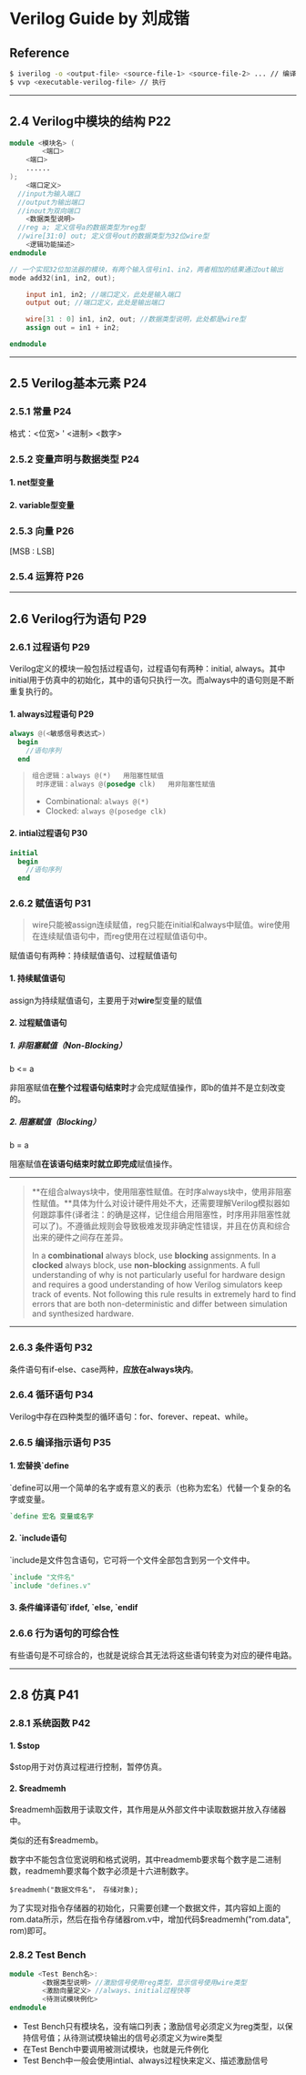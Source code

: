 # Verilog Guide by 刘成锴

## Reference



```bash
$ iverilog -o <output-file> <source-file-1> <source-file-2> ... // 编译
$ vvp <executable-verilog-file> // 执行
```

---

## 2.4 Verilog中模块的结构 P22

```verilog
module <模块名> (
		<端口>
  	<端口>
  	......
);
  	<端口定义>
  //input为输入端口
  //output为输出端口
  //inout为双向端口
  	<数据类型说明>
  //reg a; 定义信号a的数据类型为reg型
  //wire[31:0] out; 定义信号out的数据类型为32位wire型
  	<逻辑功能描述>
endmodule
```

```verilog
// 一个实现32位加法器的模块，有两个输入信号in1、in2，两者相加的结果通过out输出
mode add32(in1, in2, out);

	input in1, in2;	//端口定义，此处是输入端口
	output out; //端口定义，此处是输出端口

	wire[31 : 0] in1, in2, out; //数据类型说明，此处都是wire型
	assign out = in1 + in2;

endmodule
```

---

## 2.5 Verilog基本元素 P24

### 2.5.1 常量 P24

格式：<位宽> ' <进制> <数字>

### 2.5.2 变量声明与数据类型 P24

#### 1. net型变量

#### 2. variable型变量

### 2.5.3 向量 P26

[MSB : LSB]

### 2.5.4 运算符 P26

---

##  2.6 Verilog行为语句 P29

### 2.6.1 过程语句 P29

Verilog定义的模块一般包括过程语句，过程语句有两种：initial, always。其中initial用于仿真中的初始化，其中的语句只执行一次。而always中的语句则是不断重复执行的。

#### 1. always过程语句 P29

```verilog
always @(<敏感信号表达式>)
  begin
    //语句序列
  end
```

>```verilog
>组合逻辑：always @(*)	用阻塞性赋值
>  时序逻辑：always @(posedge clk)	用非阻塞性赋值
>```
>
>* Combinational: `always @(*)`
>* Clocked: `always @(posedge clk)`

#### 2. intial过程语句 P30

```verilog
initial
  begin
    //语句序列
  end
```



### 2.6.2 赋值语句 P31

>wire只能被assign连续赋值，reg只能在initial和always中赋值。wire使用在连续赋值语句中，而reg使用在过程赋值语句中。

赋值语句有两种：持续赋值语句、过程赋值语句

#### 1. 持续赋值语句

assign为持续赋值语句，主要用于对**wire**型变量的赋值

#### 2. 过程赋值语句

##### 1. 非阻塞赋值（Non-Blocking）
b <= a

非阻塞赋值**在整个过程语句结束时**才会完成赋值操作，即b的值并不是立刻改变的。

##### 2. 阻塞赋值（Blocking）

b = a

阻塞赋值**在该语句结束时就立即完成**赋值操作。

---

> **在组合always块中，使用阻塞性赋值。在时序always块中，使用非阻塞性赋值。**具体为什么对设计硬件用处不大，还需要理解Verilog模拟器如何跟踪事件(译者注：的确是这样，记住组合用阻塞性，时序用非阻塞性就可以了)。不遵循此规则会导致极难发现非确定性错误，并且在仿真和综合出来的硬件之间存在差异。
>
> In a **combinational** always block, use **blocking** assignments. In a **clocked** always block, use **non-blocking** assignments. A full understanding of why is not particularly useful for hardware design and requires a good understanding of how Verilog simulators keep track of events. Not following this rule results in extremely hard to find errors that are both non-deterministic and differ between simulation and synthesized hardware.

---

### 2.6.3 条件语句 P32

条件语句有if-else、case两种，**应放在always块内**。

### 2.6.4 循环语句 P34

Verilog中存在四种类型的循环语句：for、forever、repeat、while。

### 2.6.5 编译指示语句 P35

#### 1. 宏替换`define

`define可以用一个简单的名字或有意义的表示（也称为宏名）代替一个复杂的名字或变量。

``` verilog
`define 宏名 变量或名字
```

#### 2. `include语句

`include是文件包含语句，它可将一个文件全部包含到另一个文件中。

```verilog
`include "文件名"
`include "defines.v"
```

#### 3. 条件编译语句\`ifdef, \`else, `endif

### 2.6.6 行为语句的可综合性

有些语句是不可综合的，也就是说综合其无法将这些语句转变为对应的硬件电路。

---

## 2.8 仿真 P41

### 2.8.1 系统函数 P42

#### 1. $stop

$stop用于对仿真过程进行控制，暂停仿真。

#### 2. $readmemh

$readmemh函数用于读取文件，其作用是从外部文件中读取数据并放入存储器中。

类似的还有$readmemb。

数字中不能包含位宽说明和格式说明，其中readmemb要求每个数字是二进制数，readmemh要求每个数字必须是十六进制数字。

`$readmemh("数据文件名"， 存储对象);`

为了实现对指令存储器的初始化，只需要创建一个数据文件，其内容如上面的rom.data所示，然后在指令存储器rom.v中，增加代码$readmemh("rom.data", rom)即可。

### 2.8.2 Test Bench

```verilog
module <Test Bench名>:
  		<数据类型说明> //激励信号使用reg类型，显示信号使用wire类型
  		<激励向量定义> //always、initial过程快等
  		<待测试模块例化>
endmodule
```

* Test Bench只有模块名，没有端口列表；激励信号必须定义为reg类型，以保持信号值；从待测试模块输出的信号必须定义为wire类型
* 在Test Bench中要调用被测试模块，也就是元件例化
* Test Bench中一般会使用intial、always过程快来定义、描述激励信号

